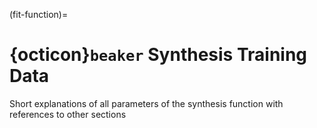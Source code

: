 (fit-function)=
# {octicon}`beaker` Synthesis Training Data

Short explanations of all parameters of the synthesis function with references to other sections